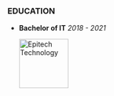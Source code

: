 ### EDUCATION

- **Bachelor of IT**
  *2018 - 2021*
  
  <img width="100" alt="Epitech Technology"
    src="https://newsroom.ionis-group.com/wp-content/uploads/2021/10/EPITECH-TECHNOLOGY-NOIR-2021.png">
